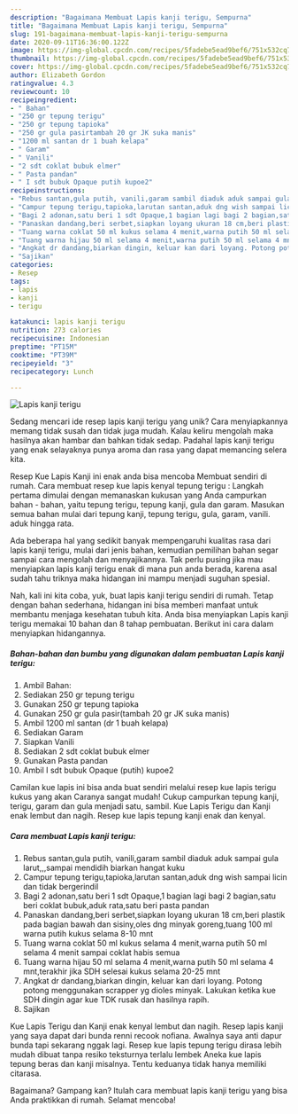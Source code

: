 ```yaml
---
description: "Bagaimana Membuat Lapis kanji terigu, Sempurna"
title: "Bagaimana Membuat Lapis kanji terigu, Sempurna"
slug: 191-bagaimana-membuat-lapis-kanji-terigu-sempurna
date: 2020-09-11T16:36:00.122Z
image: https://img-global.cpcdn.com/recipes/5fadebe5ead9bef6/751x532cq70/lapis-kanji-terigu-foto-resep-utama.jpg
thumbnail: https://img-global.cpcdn.com/recipes/5fadebe5ead9bef6/751x532cq70/lapis-kanji-terigu-foto-resep-utama.jpg
cover: https://img-global.cpcdn.com/recipes/5fadebe5ead9bef6/751x532cq70/lapis-kanji-terigu-foto-resep-utama.jpg
author: Elizabeth Gordon
ratingvalue: 4.3
reviewcount: 10
recipeingredient:
- " Bahan"
- "250 gr tepung terigu"
- "250 gr tepung tapioka"
- "250 gr gula pasirtambah 20 gr JK suka manis"
- "1200 ml santan dr 1 buah kelapa"
- " Garam"
- " Vanili"
- "2 sdt coklat bubuk elmer"
- " Pasta pandan"
- " I sdt bubuk Opaque putih kupoe2"
recipeinstructions:
- "Rebus santan,gula putih, vanili,garam sambil diaduk aduk sampai gula larut,,,sampai mendidih biarkan hangat kuku"
- "Campur tepung terigu,tapioka,larutan santan,aduk dng wish sampai licin dan tidak bergerindil"
- "Bagi 2 adonan,satu beri 1 sdt Opaque,1 bagian lagi bagi 2 bagian,satu beri coklat bubuk,aduk rata,satu beri pasta pandan"
- "Panaskan dandang,beri serbet,siapkan loyang ukuran 18 cm,beri plastik pada bagian bawah dan sisiny,oles dng minyak goreng,tuang 100 ml warna putih kukus selama 8-10 mnt"
- "Tuang warna coklat 50 ml kukus selama 4 menit,warna putih 50 ml selama 4 menit sampai coklat habis semua"
- "Tuang warna hijau 50 ml selama 4 menit,warna putih 50 ml selama 4 mnt,terakhir jika SDH selesai kukus selama 20-25 mnt"
- "Angkat dr dandang,biarkan dingin, keluar kan dari loyang. Potong potong menggunakan scrapper yg dioles minyak. Lakukan ketika kue SDH dingin agar kue TDK rusak dan hasilnya rapih."
- "Sajikan"
categories:
- Resep
tags:
- lapis
- kanji
- terigu

katakunci: lapis kanji terigu 
nutrition: 273 calories
recipecuisine: Indonesian
preptime: "PT15M"
cooktime: "PT39M"
recipeyield: "3"
recipecategory: Lunch

---
```



![Lapis kanji terigu](https://img-global.cpcdn.com/recipes/5fadebe5ead9bef6/751x532cq70/lapis-kanji-terigu-foto-resep-utama.jpg)

Sedang mencari ide resep lapis kanji terigu yang unik? Cara menyiapkannya memang tidak susah dan tidak juga mudah. Kalau keliru mengolah maka hasilnya akan hambar dan bahkan tidak sedap. Padahal lapis kanji terigu yang enak selayaknya punya aroma dan rasa yang dapat memancing selera kita.

Resep Kue Lapis Kanji ini enak anda bisa mencoba Membuat sendiri di rumah. Cara membuat resep kue lapis kenyal tepung terigu : Langkah pertama dimulai dengan memanaskan kukusan yang Anda campurkan bahan - bahan, yaitu tepung terigu, tepung kanji, gula dan garam. Masukan semua bahan mulai dari tepung kanji, tepung terigu, gula, garam, vanili. aduk hingga rata.

Ada beberapa hal yang sedikit banyak mempengaruhi kualitas rasa dari lapis kanji terigu, mulai dari jenis bahan, kemudian pemilihan bahan segar sampai cara mengolah dan menyajikannya. Tak perlu pusing jika mau menyiapkan lapis kanji terigu enak di mana pun anda berada, karena asal sudah tahu triknya maka hidangan ini mampu menjadi suguhan spesial.


Nah, kali ini kita coba, yuk, buat lapis kanji terigu sendiri di rumah. Tetap dengan bahan sederhana, hidangan ini bisa memberi manfaat untuk membantu menjaga kesehatan tubuh kita. Anda bisa menyiapkan Lapis kanji terigu memakai 10 bahan dan 8 tahap pembuatan. Berikut ini cara dalam menyiapkan hidangannya.

<!--inarticleads1-->

##### Bahan-bahan dan bumbu yang digunakan dalam pembuatan Lapis kanji terigu:

1. Ambil  Bahan:
1. Sediakan 250 gr tepung terigu
1. Gunakan 250 gr tepung tapioka
1. Gunakan 250 gr gula pasir(tambah 20 gr JK suka manis)
1. Ambil 1200 ml santan (dr 1 buah kelapa)
1. Sediakan  Garam
1. Siapkan  Vanili
1. Sediakan 2 sdt coklat bubuk elmer
1. Gunakan  Pasta pandan
1. Ambil  I sdt bubuk Opaque (putih) kupoe2


Camilan kue lapis ini bisa anda buat sendiri melalui resep kue lapis terigu kukus yang akan Caranya sangat mudah! Cukup campurkan tepung kanji, terigu, garam dan gula menjadi satu, sambil. Kue Lapis Terigu dan Kanji enak lembut dan nagih. Resep kue lapis tepung kanji enak dan kenyal. 

<!--inarticleads2-->

##### Cara membuat Lapis kanji terigu:

1. Rebus santan,gula putih, vanili,garam sambil diaduk aduk sampai gula larut,,,sampai mendidih biarkan hangat kuku
1. Campur tepung terigu,tapioka,larutan santan,aduk dng wish sampai licin dan tidak bergerindil
1. Bagi 2 adonan,satu beri 1 sdt Opaque,1 bagian lagi bagi 2 bagian,satu beri coklat bubuk,aduk rata,satu beri pasta pandan
1. Panaskan dandang,beri serbet,siapkan loyang ukuran 18 cm,beri plastik pada bagian bawah dan sisiny,oles dng minyak goreng,tuang 100 ml warna putih kukus selama 8-10 mnt
1. Tuang warna coklat 50 ml kukus selama 4 menit,warna putih 50 ml selama 4 menit sampai coklat habis semua
1. Tuang warna hijau 50 ml selama 4 menit,warna putih 50 ml selama 4 mnt,terakhir jika SDH selesai kukus selama 20-25 mnt
1. Angkat dr dandang,biarkan dingin, keluar kan dari loyang. Potong potong menggunakan scrapper yg dioles minyak. Lakukan ketika kue SDH dingin agar kue TDK rusak dan hasilnya rapih.
1. Sajikan


Kue Lapis Terigu dan Kanji enak kenyal lembut dan nagih. Resep lapis kanji yang saya dapat dari bunda renni recook nofiana. Awalnya saya anti dapur bunda tapi sekarang nggak lagi. Resep kue lapis tepung terigu dirasa lebih mudah dibuat tanpa resiko teksturnya terlalu lembek Aneka kue lapis tepung beras dan kanji misalnya. Tentu keduanya tidak hanya memiliki citarasa. 

Bagaimana? Gampang kan? Itulah cara membuat lapis kanji terigu yang bisa Anda praktikkan di rumah. Selamat mencoba!
